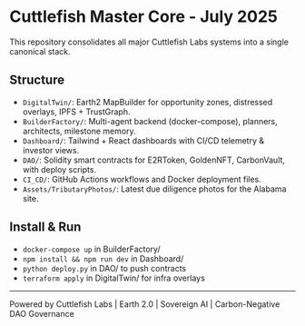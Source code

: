 
# Cuttlefish Master Core - July 2025

This repository consolidates all major Cuttlefish Labs systems into a single canonical stack.

## Structure
- `DigitalTwin/`: Earth2 MapBuilder for opportunity zones, distressed overlays, IPFS + TrustGraph.
- `BuilderFactory/`: Multi-agent backend (docker-compose), planners, architects, milestone memory.
- `Dashboard/`: Tailwind + React dashboards with CI/CD telemetry & investor views.
- `DAO/`: Solidity smart contracts for E2RToken, GoldenNFT, CarbonVault, with deploy scripts.
- `CI_CD/`: GitHub Actions workflows and Docker deployment files.
- `Assets/TributaryPhotos/`: Latest due diligence photos for the Alabama site.

## Install & Run
- `docker-compose up` in BuilderFactory/
- `npm install && npm run dev` in Dashboard/
- `python deploy.py` in DAO/ to push contracts
- `terraform apply` in DigitalTwin/ for infra overlays

---
Powered by Cuttlefish Labs | Earth 2.0 | Sovereign AI | Carbon-Negative DAO Governance
